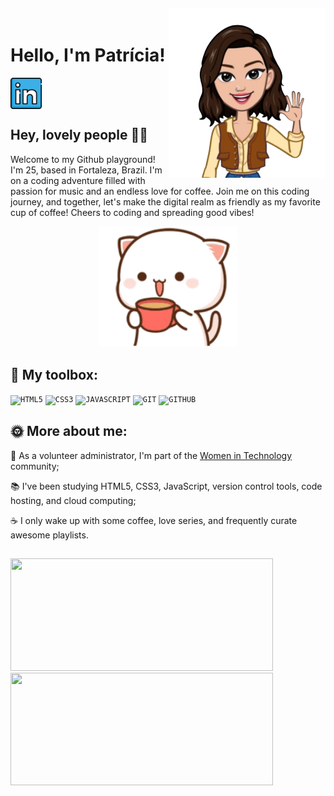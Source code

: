 <img align="right" width="250px" style="margin-top:-20px" src="./assets/Avatoon1.png">

<div dsplay="inline-block">
 <h1 align="left">Hello, I'm Patrícia!</h1>
  <a href="https://www.linkedin.com/in/cavalcantepatricia/" target="_blank" rel="noopener noreferrer">
    <img width="50px" src="./assets/linkedin.png" alt="linkedin" style="vertical-align:top;">
  </a>
</div>
<h2>Hey, lovely people 🌈✨</h2>
<p>Welcome to my Github playground! I'm 25, based in Fortaleza, Brazil. I'm on a coding adventure filled with passion for music and an endless love for coffee. Join me on this coding journey, and together, let's make the digital realm as friendly as my favorite cup of coffee! Cheers to coding and spreading good vibes! 
</p>
<p align="center">
  <img src="./assets/peach-goma-peach-and-goma.gif" width="220">
</p>

<h2> 🤖 My toolbox: </h2>

<code><img width="40px" src="https://cdn.jsdelivr.net/gh/devicons/devicon/icons/html5/html5-original-wordmark.svg" title = "HTML5"/></code>
<code><img width="40px" src="https://cdn.jsdelivr.net/gh/devicons/devicon/icons/css3/css3-original-wordmark.svg" title = "CSS3"/></code>
<code><img width="40px" src="https://cdn.jsdelivr.net/gh/devicons/devicon/icons/javascript/javascript-original.svg" title = "JAVASCRIPT"/></code>
<code><img width="40px" src="https://cdn.jsdelivr.net/gh/devicons/devicon/icons/git/git-original.svg" title = "GIT"/></code>
<code><img width="40px" src="https://cdn.jsdelivr.net/gh/devicons/devicon/icons/github/github-original.svg" title = "GITHUB"/></code>

<div></div>

<h2> 🌞 More about me:</h2>
<div>
  <p align="left">🤿 As a volunteer administrator, I'm part of the <a href="https://www.linkedin.com/company/mulheres-e-tecnologia/">Women in Technology</a> community;</p>
  <p align="left">📚 I've been studying HTML5, CSS3, JavaScript, version control tools, code hosting, and cloud computing;</p>
  <p align="left">☕ I only wake up with some coffee, love series, and frequently curate awesome playlists.</p>
</div>  

<h2></h2>
<div>
<a href="https://github.com/patriciacavalcantedc">
<img loading="lazy" width="420px" height="180em" src="https://github-readme-stats.vercel.app/api/top-langs/?username=patriciacavalcantedc&layout=compact&langs_count=7&theme=dracula"/>
<img loading="lazy" width="420px" height="180em" src="https://github-readme-stats.vercel.app/api?username=patriciacavalcantedc&show_icons=true&theme=dracula&include_all_commits=true&count_private=true"/>
</div>
